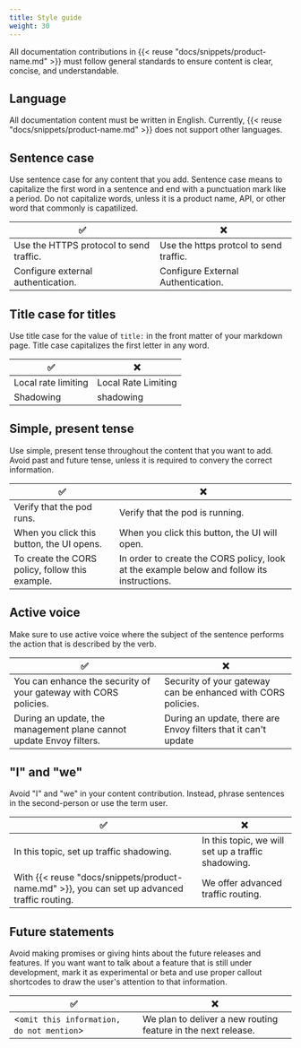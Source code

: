 ```yaml
---
title: Style guide
weight: 30
---
```


All documentation contributions in {{< reuse "docs/snippets/product-name.md" >}} must follow general standards to ensure content is clear, concise, and understandable. 

## Language

All documentation content must be written in English. Currently, {{< reuse "docs/snippets/product-name.md" >}} does not support other languages. 

## Sentence case

Use sentence case for any content that you add. Sentence case means to capitalize the first word in a sentence and end with a punctuation mark like a period. Do not capitalize words, unless it is a product name, API, or other word that commonly is capatilized. 

| ✅ | ❌ | 
| -- | -- | 
| Use the HTTPS protocol to send traffic. | Use the https protcol to send traffic. 
| Configure external authentication. | Configure External Authentication. | 

## Title case for titles

Use title case for the value of `title:` in the front matter of your markdown page. Title case capitalizes the first letter in any word. 

| ✅ | ❌ | 
| -- | -- |
| Local rate limiting | Local Rate Limiting | 
| Shadowing | shadowing | 

## Simple, present tense

Use simple, present tense throughout the content that you want to add. Avoid past and future tense, unless it is required to convery the correct information. 


| ✅ | ❌ | 
| -- | -- |
| Verify that the pod runs. | Verify that the pod is running. | 
| When you click this button, the UI opens. | When you click this button, the UI will open. | 
| To create the CORS policy, follow this example.  | In order to create the CORS policy, look at the example below and follow its instructions. | 

## Active voice

Make sure to use active voice where the subject of the sentence performs the action that is described by the verb. 

| ✅ | ❌ | 
| -- | -- |
| You can enhance the security of your gateway with CORS policies. | Security of your gateway can be enhanced with CORS policies. | 
| During an update, the management plane cannot update Envoy filters. | During an update, there are Envoy filters that it can't update | 

## "I" and "we"

Avoid "I" and "we" in your content contribution. Instead, phrase sentences in the second-person or use the term user. 

| ✅ | ❌ | 
| -- | -- |
| In this topic, set up traffic shadowing.| In this topic, we will set up a traffic shadowing. | 
| With {{< reuse "docs/snippets/product-name.md" >}}, you can set up advanced traffic routing. | We offer advanced traffic routing.| 

## Future statements

Avoid making promises or giving hints about the future releases and features. If you want want to talk about a feature that is still under development, mark it as experimental or beta and use proper callout shortcodes to draw the user's attention to that information.

| ✅ | ❌ | 
| -- | -- |
| <`omit this information, do not mention`> | We plan to deliver a new routing feature in the next release. | 
